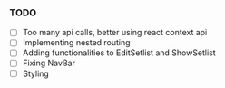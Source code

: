 ### TODO

- [ ] Too many api calls, better using react context api
- [ ] Implementing nested routing
- [ ] Adding functionalities to EditSetlist and ShowSetlist
- [ ] Fixing NavBar
- [ ] Styling
